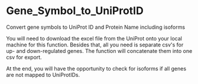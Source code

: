 # Gene_Symbol_to_UniProtID
Convert gene symbols to UniProt ID and Protein Name including isoforms

You will need to download the excel file from the UniProt onto your local machine for this function.
Besides that, all you need is separate csv's for up- and down-regulated genes. 
The function will concatenate them into one csv for export.

At the end, you will have the opportunity to check for isoforms if all genes are not mapped to UniProtIDs.
